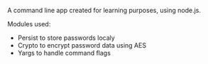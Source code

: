 A command line app created for learning purposes, using node.js.

Modules used:
* Persist to store passwords localy
* Crypto to encrypt password data using AES
* Yargs to handle command flags